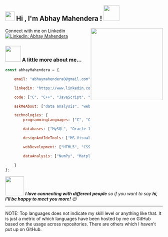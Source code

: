 <h2><img src="https://emojis.slackmojis.com/emojis/images/1531849430/4246/blob-sunglasses.gif?1531849430" width="30"/> Hi , I'm Abhay Mahendera ! <img src="https://media.giphy.com/media/12oufCB0MyZ1Go/giphy.gif" width="50"></h2>
<img align='right' src="https://media.giphy.com/media/M9gbBd9nbDrOTu1Mqx/giphy.gif" width="230"> 
</em></p>


Connect with me on Linkedin
[![Linkedin: Abhay Mahendera](https://img.shields.io/badge/LinkedIn-0077B5?style=for-the-badge&logo=linkedin&logoColor=white)]((https://www.linkedin.com/in/abhay-mahendera-56aa71164/))


### <img src="https://media.giphy.com/media/VgCDAzcKvsR6OM0uWg/giphy.gif" width="50"> A little more about me...  

```javascript
const abhayMahendera = {

    email: "abhaymahendera0@gmail.com",

    linkedin: "https://www.linkedin.com/in/abhay-mahendera-56aa71164/",

    code: ["C", "C++", "JavaScript", "Java", "Python", "R"],

    askMeAbout: ["data analysis", "web development", "tech", "app development", "photography"],

    technologies: {
        programmingLanguages: ["C", "C++", "JavaScript", "Java", "Python", "R"],

        databases: ["MySQL", "Oracle 12c", "MongoDB", "pgAdmin"],

        designAndIdeTools: ["MS Visual Studio Code", "IntelliJ Idea", "MS Office", "GitHub"],

        webDevelopment: ["HTML5", "CSS3", "ES6", "Node.js", "Express.js", "Bootstrap", "NPM", "jQuery", "APIs", "EJS"],

        dataAnalysis: ["NumPy", "Matplotlib", "SciPy", "R", "Tableau", "Microsoft Power BI"],

    }
};

```

<img src="https://media.giphy.com/media/LnQjpWaON8nhr21vNW/giphy.gif" width="60"> <em><b>I love connecting with different people</b> so if you want to say <b>hi, I'll be happy to meet you more!</b> 😊</em>

---
<!--START_SECTION:waka-->


<!--END_SECTION:waka-->

NOTE: Top languages does not indicate my skill level or anything like that. It is just a metric of which languages have been hosted by me on GitHub based on the usage across repositories. There are others which I haven't put up on GitHub.
